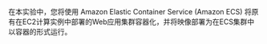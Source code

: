 在本实验中，您将使用 Amazon Elastic Container Service (Amazon ECS) 将原有在EC2计算实例中部署的Web应用集群容器化，并将映像部署为在ECS集群中以容器的形式运行。

